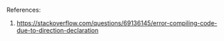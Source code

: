 References:

1) https://stackoverflow.com/questions/69136145/error-compiling-code-due-to-direction-declaration
